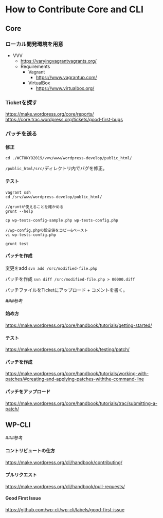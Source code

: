 # How to Contribute Core and CLI

## Core
### ローカル開発環境を用意
- VVV
	- https://varyingvagrantvagrants.org/
	- Requirements
		- Vagrant
			- https://www.vagrantup.com/
		- VirtualBox
			- https://www.virtualbox.org/

### Ticketを探す
https://make.wordpress.org/core/reports/
https://core.trac.wordpress.org/tickets/good-first-bugs

### パッチを送る
#### 修正
`cd ./WCTOKYO2019/vvv/www/wordpress-develop/public_html/`

`/public_html/src/`ディレクトリ内でバグを修正。

#### テスト
```
vagrant ssh
cd /srv/www/wordpress-develop/public_html/

//gruntが使えることを確かめる
grunt --help

cp wp-tests-config-sample.php wp-tests-config.php

//wp-config.phpの設定値をコピー&ペースト
vi wp-tests-config.php

grunt test
```

#### パッチを作成
変更をadd
`svn add /src/modified-file.php`

パッチを作成
`svn diff /src/modified-file.php > 00000.diff`

パッチファイルをTicketにアップロード + コメントを書く。

###参考
#### 始め方
https://make.wordpress.org/core/handbook/tutorials/getting-started/
#### テスト
https://make.wordpress.org/core/handbook/testing/patch/
#### パッチを作成
https://make.wordpress.org/core/handbook/tutorials/working-with-patches/#creating-and-applying-patches-withthe-command-line
#### パッチをアップロード
https://make.wordpress.org/core/handbook/tutorials/trac/submitting-a-patch/


## WP-CLI
###参考
#### コントリビュートの仕方
https://make.wordpress.org/cli/handbook/contributing/
#### プルリクエスト
https://make.wordpress.org/cli/handbook/pull-requests/
#### Good First Issue
https://github.com/wp-cli/wp-cli/labels/good-first-issue


